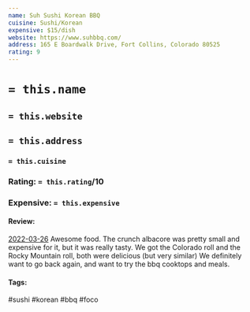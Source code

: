 ```yaml
---
name: Suh Sushi Korean BBQ
cuisine: Sushi/Korean
expensive: $15/dish
website: https://www.suhbbq.com/
address: 165 E Boardwalk Drive, Fort Collins, Colorado 80525
rating: 9
---
```

# `= this.name`
## `= this.website`
## `= this.address`
### `= this.cuisine`
### Rating: `= this.rating`/10
### Expensive:  `= this.expensive`

#### Review:
[2022-03-26](2022-03-26.md)
Awesome food. The crunch albacore was pretty small and expensive for it, but it was really tasty.
We got the Colorado roll and the Rocky Mountain roll, both were delicious (but very similar)
We definitely want to go back again, and want to try the bbq cooktops and meals.

#### Tags:
#sushi #korean #bbq #foco